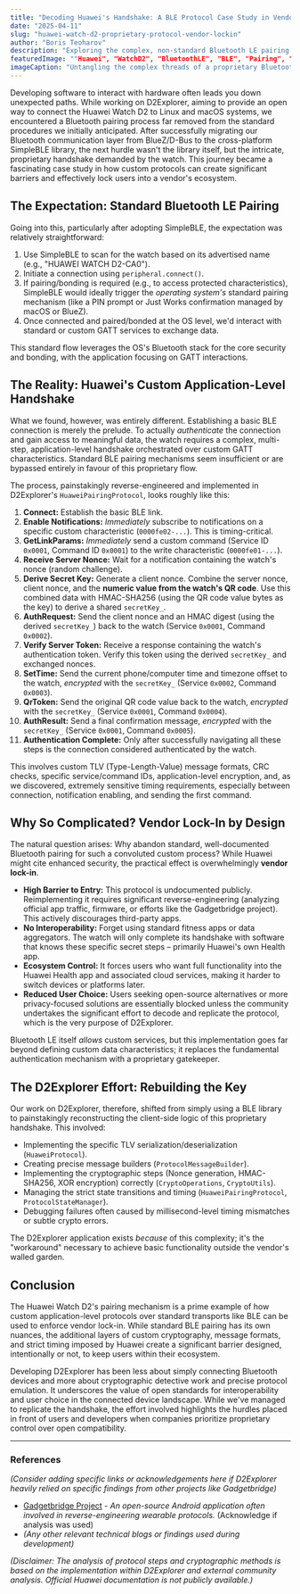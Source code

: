 ```yaml
---
title: "Decoding Huawei's Handshake: A BLE Protocol Case Study in Vendor Lock-In"
date: "2025-04-11"
slug: "huawei-watch-d2-proprietary-protocol-vendor-lockin"
author: "Boris Teoharov"
description: "Exploring the complex, non-standard Bluetooth LE pairing protocol of the Huawei Watch D2, the reverse-engineering required by D2Explorer, and how it exemplifies vendor lock-in strategies."
featuredImage: ""Huawei", "WatchD2", "BluetoothLE", "BLE", "Pairing", "Authentication", "ReverseEngineering", "VendorLockIn", "ProprietaryProtocol", "D2Explorer", "SimpleBLE", "Crypto""
imageCaption: "Untangling the complex threads of a proprietary Bluetooth LE pairing protocol."
---
```


Developing software to interact with hardware often leads you down unexpected paths. While working on D2Explorer, aiming to provide an open way to connect the Huawei Watch D2 to Linux and macOS systems, we encountered a Bluetooth pairing process far removed from the standard procedures we initially anticipated. After successfully migrating our Bluetooth communication layer from BlueZ/D-Bus to the cross-platform SimpleBLE library, the next hurdle wasn't the library itself, but the intricate, proprietary handshake demanded by the watch. This journey became a fascinating case study in how custom protocols can create significant barriers and effectively lock users into a vendor's ecosystem.

## The Expectation: Standard Bluetooth LE Pairing

Going into this, particularly after adopting SimpleBLE, the expectation was relatively straightforward:

1.  Use SimpleBLE to scan for the watch based on its advertised name (e.g., "HUAWEI WATCH D2-CA0").
2.  Initiate a connection using `peripheral.connect()`.
3.  If pairing/bonding is required (e.g., to access protected characteristics), SimpleBLE would ideally trigger the *operating system's* standard pairing mechanism (like a PIN prompt or Just Works confirmation managed by macOS or BlueZ).
4.  Once connected and paired/bonded at the OS level, we'd interact with standard or custom GATT services to exchange data.

This standard flow leverages the OS's Bluetooth stack for the core security and bonding, with the application focusing on GATT interactions.

## The Reality: Huawei's Custom Application-Level Handshake

What we found, however, was entirely different. Establishing a basic BLE connection is merely the prelude. To actually *authenticate* the connection and gain access to meaningful data, the watch requires a complex, multi-step, application-level handshake orchestrated over custom GATT characteristics. Standard BLE pairing mechanisms seem insufficient or are bypassed entirely in favour of this proprietary flow.

The process, painstakingly reverse-engineered and implemented in D2Explorer's `HuaweiPairingProtocol`, looks roughly like this:

1.  **Connect:** Establish the basic BLE link.
2.  **Enable Notifications:** *Immediately* subscribe to notifications on a specific custom characteristic (`0000fe02-...`). This is timing-critical.
3.  **GetLinkParams:** *Immediately* send a custom command (Service ID `0x0001`, Command ID `0x0001`) to the write characteristic (`0000fe01-...`).
4.  **Receive Server Nonce:** Wait for a notification containing the watch's nonce (random challenge).
5.  **Derive Secret Key:** Generate a client nonce. Combine the server nonce, client nonce, and the **numeric value from the watch's QR code**. Use this combined data with HMAC-SHA256 (using the QR code value bytes as the key) to derive a shared `secretKey_`.
6.  **AuthRequest:** Send the client nonce and an HMAC digest (using the derived `secretKey_`) back to the watch (Service `0x0001`, Command `0x0002`).
7.  **Verify Server Token:** Receive a response containing the watch's authentication token. Verify this token using the derived `secretKey_` and exchanged nonces.
8.  **SetTime:** Send the current phone/computer time and timezone offset to the watch, *encrypted* with the `secretKey_` (Service `0x0002`, Command `0x0003`).
9.  **QrToken:** Send the original QR code value back to the watch, *encrypted* with the `secretKey_` (Service `0x0001`, Command `0x0004`).
10. **AuthResult:** Send a final confirmation message, *encrypted* with the `secretKey_` (Service `0x0001`, Command `0x0005`).
11. **Authentication Complete:** Only after successfully navigating all these steps is the connection considered authenticated by the watch.

This involves custom TLV (Type-Length-Value) message formats, CRC checks, specific service/command IDs, application-level encryption, and, as we discovered, extremely sensitive timing requirements, especially between connection, notification enabling, and sending the first command.

## Why So Complicated? Vendor Lock-In by Design

The natural question arises: Why abandon standard, well-documented Bluetooth pairing for such a convoluted custom process? While Huawei might cite enhanced security, the practical effect is overwhelmingly **vendor lock-in**.

*   **High Barrier to Entry:** This protocol is undocumented publicly. Reimplementing it requires significant reverse-engineering (analyzing official app traffic, firmware, or efforts like the Gadgetbridge project). This actively discourages third-party apps.
*   **No Interoperability:** Forget using standard fitness apps or data aggregators. The watch will only complete its handshake with software that knows these specific secret steps – primarily Huawei's own Health app.
*   **Ecosystem Control:** It forces users who want full functionality into the Huawei Health app and associated cloud services, making it harder to switch devices or platforms later.
*   **Reduced User Choice:** Users seeking open-source alternatives or more privacy-focused solutions are essentially blocked unless the community undertakes the significant effort to decode and replicate the protocol, which is the very purpose of D2Explorer.

Bluetooth LE itself *allows* custom services, but this implementation goes far beyond defining custom data characteristics; it replaces the fundamental authentication mechanism with a proprietary gatekeeper.

## The D2Explorer Effort: Rebuilding the Key

Our work on D2Explorer, therefore, shifted from simply using a BLE library to painstakingly reconstructing the client-side logic of this proprietary handshake. This involved:

*   Implementing the specific TLV serialization/deserialization (`HuaweiProtocol`).
*   Creating precise message builders (`ProtocolMessageBuilder`).
*   Implementing the cryptographic steps (Nonce generation, HMAC-SHA256, XOR encryption) correctly (`CryptoOperations`, `CryptoUtils`).
*   Managing the strict state transitions and timing (`HuaweiPairingProtocol`, `ProtocolStateManager`).
*   Debugging failures often caused by millisecond-level timing mismatches or subtle crypto errors.

The D2Explorer application exists *because* of this complexity; it's the "workaround" necessary to achieve basic functionality outside the vendor's walled garden.

## Conclusion

The Huawei Watch D2's pairing mechanism is a prime example of how custom application-level protocols over standard transports like BLE can be used to enforce vendor lock-in. While standard BLE pairing has its own nuances, the additional layers of custom cryptography, message formats, and strict timing imposed by Huawei create a significant barrier designed, intentionally or not, to keep users within their ecosystem.

Developing D2Explorer has been less about simply connecting Bluetooth devices and more about cryptographic detective work and precise protocol emulation. It underscores the value of open standards for interoperability and user choice in the connected device landscape. While we've managed to replicate the handshake, the effort involved highlights the hurdles placed in front of users and developers when companies prioritize proprietary control over open compatibility.

---

### References

*(Consider adding specific links or acknowledgements here if D2Explorer heavily relied on specific findings from other projects like Gadgetbridge)*

*   [Gadgetbridge Project](https://gadgetbridge.org/) - *An open-source Android application often involved in reverse-engineering wearable protocols.* (Acknowledge if analysis was used)
*   *(Any other relevant technical blogs or findings used during development)*

*(Disclaimer: The analysis of protocol steps and cryptographic methods is based on the implementation within D2Explorer and external community analysis. Official Huawei documentation is not publicly available.)*
